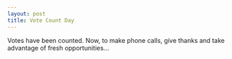 ```yaml
---
layout: post
title: Vote Count Day
---
```


Votes have been counted. Now, to make phone calls, give thanks and take advantage of fresh opportunities...